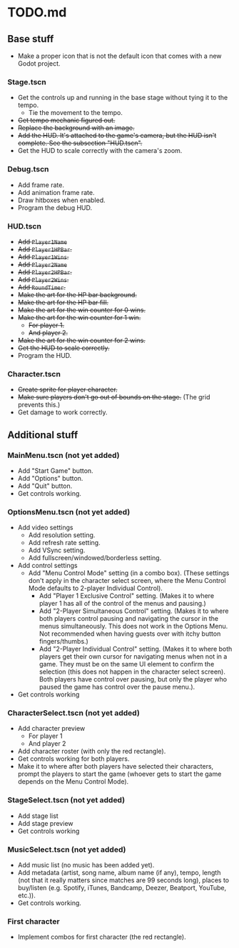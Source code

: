 # TODO.md

## Base stuff

* Make a proper icon that is not the default icon that comes with a new Godot project.

### Stage.tscn

* Get the controls up and running in the base stage without tying it to the
tempo.
  * Tie the movement to the tempo.
* ~~Get tempo mechanic figured out.~~
* ~~Replace the background with an image.~~
* ~~Add the HUD. It's attached to the game's camera, but the HUD
isn't complete. See the subsection "HUD.tscn".~~
* Get the HUD to scale correctly with the camera's zoom.

### Debug.tscn

* Add frame rate.
* Add animation frame rate.
* Draw hitboxes when enabled.
* Program the debug HUD.

### HUD.tscn

* ~~Add `Player1Name`~~
* ~~Add `Player1HPBar`.~~
* ~~Add `Player1Wins`.~~
* ~~Add `Player2Name`~~
* ~~Add `Player2HPBar`.~~
* ~~Add `Player2Wins`.~~
* ~~Add `RoundTimer`.~~
* ~~Make the art for the HP bar background.~~
* ~~Make the art for the HP bar fill.~~
* ~~Make the art for the win counter for 0 wins.~~
* ~~Make the art for the win counter for 1 win.~~
  * ~~For player 1.~~
  * ~~And player 2.~~
* ~~Make the art for the win counter for 2 wins.~~
* ~~Get the HUD to scale correctly.~~
* Program the HUD.

### Character.tscn

* ~~Create sprite for player character.~~
* ~~Make sure players don't go out of bounds on the stage.~~ (The grid prevents
this.)
* Get damage to work correctly.

## Additional stuff

### MainMenu.tscn (not yet added)

* Add "Start Game" button.
* Add "Options" button.
* Add "Quit" button.
* Get controls working.

### OptionsMenu.tscn (not yet added)

* Add video settings
  * Add resolution setting.
  * Add refresh rate setting.
  * Add VSync setting.
  * Add fullscreen/windowed/borderless setting.
* Add control settings
  * Add "Menu Control Mode" setting (in a combo box). (These settings don't
  apply in the character select screen, where the Menu Control Mode defaults to
  2-player Individual Control).
    * Add "Player 1 Exclusive Control" setting. (Makes it to where player 1 has
      all of the control of the menus and pausing.)
    * Add "2-Player Simultaneous Control" setting. (Makes it to where both
      players control pausing and navigating the cursor in the menus
      simultaneously. This does not work in the Options Menu.
      Not recommended when having guests over with itchy button fingers/thumbs.)
    * Add "2-Player Individual Control" setting. (Makes it to where both players
      get their own cursor for navigating menus when not in a game. They must be
      on the same UI element to confirm the selection (this does not happen in
      the character select screen). Both players have control over pausing, but
      only the player who paused the game has control over the pause menu.).
* Get controls working

### CharacterSelect.tscn (not yet added)

* Add character preview
  * For player 1
  * And player 2
* Add character roster (with only the red rectangle).
* Get controls working for both players.
* Make it to where after both players have selected their characters, prompt
the players to start the game (whoever gets to start the game depends on the
Menu Control Mode).

### StageSelect.tscn (not yet added)

* Add stage list
* Add stage preview
* Get controls working

### MusicSelect.tscn (not yet added)

* Add music list (no music has been added yet).
* Add metadata (artist, song name, album name (if any), tempo, length (not that
it really matters since matches are 99 seconds long), places to buy/listen (e.g.
Spotify, iTunes, Bandcamp, Deezer, Beatport, YouTube, etc.)).
* Get controls working.

### First character

* Implement combos for first character (the red rectangle).
